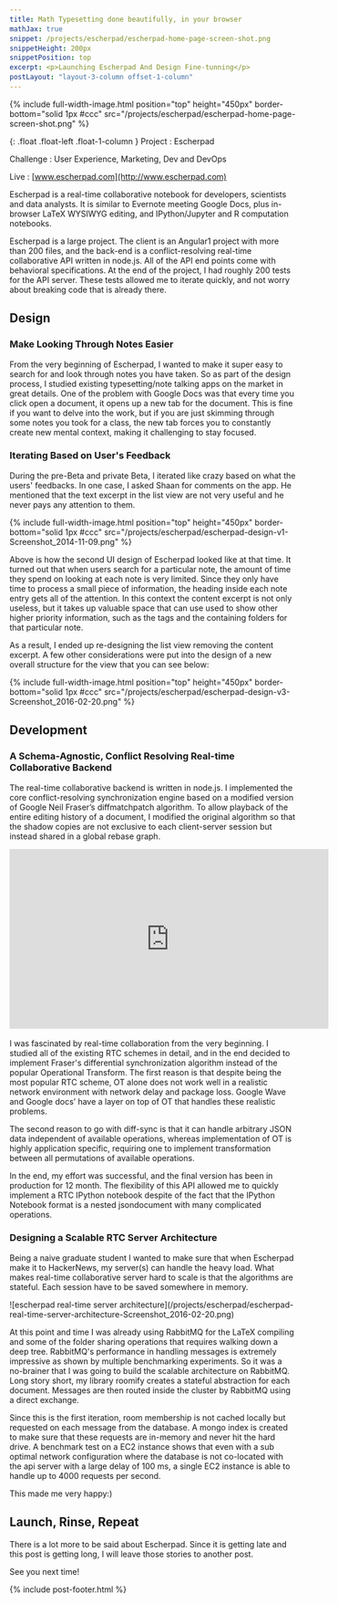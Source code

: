 ```yaml
---
title: Math Typesetting done beautifully, in your browser
mathJax: true
snippet: /projects/escherpad/escherpad-home-page-screen-shot.png
snippetHeight: 200px
snippetPosition: top
excerpt: <p>Launching Escherpad And Design Fine-tunning</p>
postLayout: "layout-3-column offset-1-column"
---
```


{% include full-width-image.html position="top" height="450px" border-bottom="solid 1px #ccc" src="/projects/escherpad/escherpad-home-page-screen-shot.png" %}

{: .float .float-left .float-1-column }
Project
: Escherpad

Challenge
: User Experience, Marketing, Dev and DevOps

Live
: [www.escherpad.com](http://www.escherpad.com)

Escherpad is a real-time collaborative notebook for developers, scientists and data analysts. It is similar to Evernote meeting Google Docs, plus in-browser LaTeX WYSIWYG editing, and IPython/Jupyter and R computation notebooks. 

Escherpad is a large project. The client is an Angular1 project with more than 200 files, and the back-end is a conflict-resolving real-time collaborative API written in node.js. All of the API end points come with behavioral specifications. At the end of the project, I had roughly 200 tests for the API server. These tests allowed me to iterate quickly, and not worry about breaking code that is already there.

## Design

### Make Looking Through Notes Easier

From the very beginning of Escherpad, I wanted to make it super easy to search for and look through notes you have taken. So as part of the design process, I studied existing typesetting/note talking apps on the market in great details. One of the problem with Google Docs was that every time you click open a document, it opens up a new tab for the document. This is fine if you want to delve into the work, but if you are just skimming through some notes you took for a class, the new tab forces you to constantly create new mental context, making it challenging to stay focused. 

### Iterating Based on User's Feedback

During the pre-Beta and private Beta, I iterated like crazy based on what the users' feedbacks. In one case, I asked Shaan for comments on the app. He mentioned that the text excerpt in the list view are not very useful and he never pays any attention to them. 

{% include full-width-image.html position="top" height="450px" border-bottom="solid 1px #ccc" src="/projects/escherpad/escherpad-design-v1-Screenshot_2014-11-09.png" %}

<!--<div markdown="span" class="float float-left float-2-column">-->
<!--![escherpad real-time server architecture](/projects/escherpad/escherpad-design-v1-Screenshot_2014-11-09.png)-->
<!--</div>-->

Above is how the second UI design of Escherpad looked like at that time. It turned out that when users search for a particular note, the amount of time they spend on looking at each note is very limited. Since they only have time to process a small piece of information, the heading inside each note entry gets all of the attention. In this context the content excerpt is not only useless, but it takes up valuable space that can use used to show other higher priority information, such as the tags and the containing folders for that particular note. 

As a result, I ended up re-designing the list view removing the content excerpt. A few other considerations were put into the design of a new overall structure for the view that you can see below:

{% include full-width-image.html position="top" height="450px" border-bottom="solid 1px #ccc" src="/projects/escherpad/escherpad-design-v3-Screenshot_2016-02-20.png" %}

<!--### Hide Your Inner Librarian-->

<!--One of the interesting design decisions I made with Escherpad, was to hide away the directory tree that user uses to organize their notes in to an `ARCHIVE` modal. -->

<!--Typically when we work off line, documents are stored in deeply nested directories. Although it is useful to use folders, usually the flatter the directory structure is, the easier it is to find documents. In addition -->

## Development

### A Schema-Agnostic, Conflict Resolving Real-time Collaborative Backend

The real-time collaborative backend is written in node.js. I implemented the core conflict-resolving synchronization engine based on a modified version of Google Neil Fraser’s diff­match­patch algorithm. To allow playback of the entire editing history of a document, I modified the original algorithm so that the shadow copies are not exclusive to each client-server session but instead shared in a global rebase graph.

<iframe class="float float-left" width="560" height="315" src="https://www.youtube.com/embed/si0QFaDStoo" frameborder="0" allowfullscreen></iframe>

I was fascinated by real-time collaboration from the very beginning. I studied all of the existing RTC schemes in detail, and in the end decided to implement Fraser's differential synchronization algorithm instead of the popular Operational Transform. The first reason is that despite being the most popular RTC scheme, OT alone does not work well in a realistic network environment with network delay and package loss. Google Wave and Google docs’ have a layer on top of OT that handles these realistic problems. 

The second reason to go with diff-sync is that it can handle arbitrary JSON data independent of available operations, whereas implementation of OT is highly application specific, requiring one to implement transformation between all permutations of available operations.
 
In the end, my effort was successful, and the final version has been in production for 12 month. The flexibility of this API allowed me to quickly implement a RTC IPython notebook despite of the fact that the IPython Notebook format is a nested json­document with many complicated operations.

### Designing a Scalable RTC Server Architecture

Being a naive graduate student I wanted to make sure that when Escherpad make it to HackerNews, my server(s) can handle the heavy load. What makes real-time collaborative server hard to scale is that the algorithms are stateful. Each session have to be saved somewhere in memory.

<div markdown="span" class="float float-left float-2-column">
![escherpad real-time server architecture](/projects/escherpad/escherpad-real-time-server-architecture-Screenshot_2016-02-20.png)
</div>

At this point and time I was already using RabbitMQ for the LaTeX compiling and some of the folder sharing operations that requires walking down a deep tree. RabbitMQ's performance in handling messages is extremely impressive as shown by multiple benchmarking experiments. So it was a no-brainer that I was going to build the scalable architecture on RabbitMQ. Long story short, my library roomify creates a stateful abstraction for each document. Messages are then routed inside the cluster by RabbitMQ using a direct exchange. 

Since this is the first iteration, room membership is not cached locally but requested on each message from the database. A mongo index is created to make sure that these requests are in-memory and never hit the hard drive. A benchmark test on a EC2 instance shows that even with a sub optimal network configuration where the database is not co-located with the api server with a large delay of 100 ms, a single EC2 instance is able to handle up to 4000 requests per second. 

This made me very happy:)

## Launch, Rinse, Repeat

There is a lot more to be said about Escherpad. Since it is getting late and this post is getting long, I will leave those stories to another post. 

See you next time!


{% include post-footer.html %}
